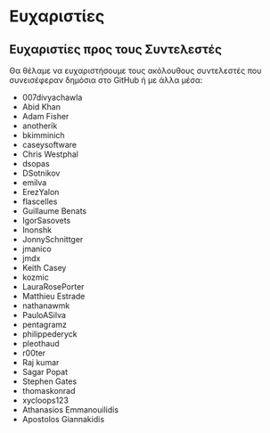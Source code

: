 Ευχαριστίες
===============

## Ευχαριστίες προς τους Συντελεστές

Θα θέλαμε να ευχαριστήσουμε τους ακόλουθους συντελεστές που συνεισέφεραν δημόσια στο GitHub ή με άλλα μέσα:

* 007divyachawla
* Abid Khan
* Adam Fisher
* anotherik
* bkimminich
* caseysoftware
* Chris Westphal
* dsopas
* DSotnikov
* emilva
* ErezYalon
* flascelles
* Guillaume Benats
* IgorSasovets
* Inonshk
* JonnySchnittger
* jmanico
* jmdx
* Keith Casey
* kozmic
* LauraRosePorter
* Matthieu Estrade
* nathanawmk
* PauloASilva
* pentagramz
* philippederyck
* pleothaud
* r00ter
* Raj kumar
* Sagar Popat
* Stephen Gates
* thomaskonrad
* xycloops123
* Athanasios Emmanouilidis
* Apostolos Giannakidis
